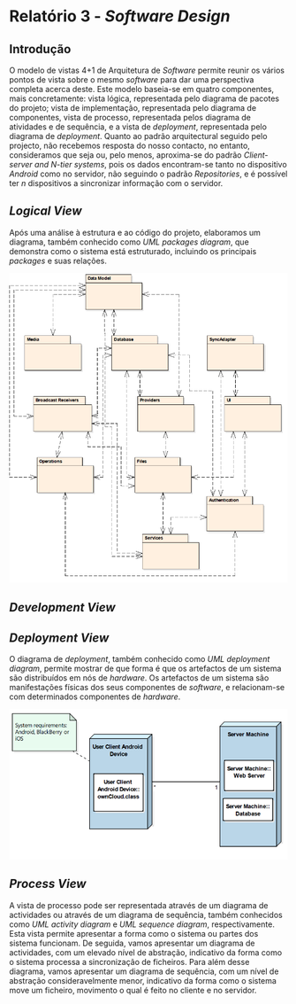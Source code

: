 # Relatório 3 - *Software Design*

## Introdução

O modelo de vistas 4+1 de Arquitetura de *Software* permite reunir os vários pontos de vista sobre o mesmo *software* para dar uma perspectiva completa acerca deste. Este modelo baseia-se em quatro componentes, mais concretamente: vista lógica, representada pelo diagrama de pacotes do projeto; vista de implementação, representada pelo diagrama de componentes, vista de processo, representada pelos diagrama de atividades e de sequência, e a vista de *deployment*, representada pelo diagrama de *deployment*.
Quanto ao padrão arquitectural seguido pelo projecto, não recebemos resposta do nosso contacto, no entanto, consideramos que seja ou, pelo menos, aproxima-se do padrão *Client-server and N-tier systems*, pois os dados encontram-se tanto no dispositivo *Android* como no servidor, não seguindo o padrão *Repositories*, e é possível ter *n* dispositivos a sincronizar informação com o servidor.

## *Logical View*

Após uma análise à estrutura e ao código do projeto, elaboramos um diagrama, também conhecido como *UML packages diagram*, que demonstra como o sistema está estruturado, incluindo os principais *packages* e suas relações. 

![LogicalView](/ESOF-docs/resources/logicalview.png)

## *Development View*

## *Deployment View*

O diagrama de *deployment*, também conhecido como *UML deployment diagram*, permite mostrar de que forma é que os artefactos de um sistema são distribuídos em nós de *hardware*. Os artefactos de um sistema são manifestações físicas dos seus componentes de *software*, e relacionam-se com determinados componentes de *hardware*.

![DeploymentView](/ESOF-docs/resources/deploymentview.PNG)

## *Process View*
A vista de processo pode ser representada através de um diagrama de actividades ou através de um diagrama de sequência, também conhecidos como *UML activity diagram* e *UML sequence diagram*, respectivamente. Esta vista permite apresentar a forma como o sistema ou partes dos sistema funcionam. De seguida, vamos apresentar um diagrama de actividades, com um elevado nível de abstração, indicativo da forma como o sistema processa a sincronização de ficheiros. Para além desse diagrama, vamos apresentar um diagrama de sequência, com um nível de abstração consideravelmente menor, indicativo da forma como o sistema move um ficheiro, movimento o qual é feito no cliente e no servidor.
